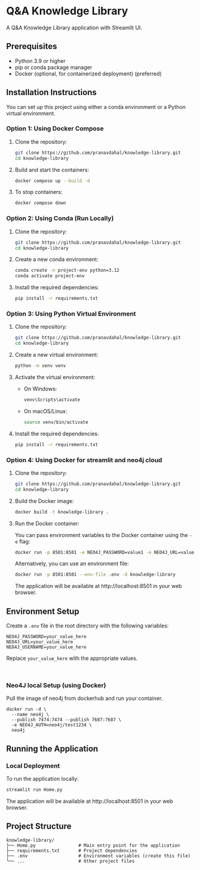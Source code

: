 # Q&A Knowledge Library

A Q&A Knowledge Library application with Streamlit UI.

## Prerequisites
- Python 3.9 or higher
- pip or conda package manager
- Docker (optional, for containerized deployment) (preferred)
## Installation Instructions

You can set up this project using either a conda environment or a Python virtual environment.

### Option 1: Using Docker Compose

1. Clone the repository:
   ```bash
   git clone https://github.com/pranavdahal/knowledge-library.git
   cd knowledge-library
   ```

2. Build and start the containers:
   ```bash
   docker compose up --build -d
   ```

3. To stop containers:
   ```bash
   docker compose down
   ```

### Option 2: Using Conda (Run Locally)

1. Clone the repository:
   ```bash
   git clone https://github.com/pranavdahal/knowledge-library.git
   cd knowledge-library
   ```

2. Create a new conda environment:
   ```bash
   conda create -n project-env python=3.12
   conda activate project-env
   ```

3. Install the required dependencies:
   ```bash
   pip install -r requirements.txt
   ```

### Option 3: Using Python Virtual Environment

1. Clone the repository:
   ```bash
   git clone https://github.com/pranavdahal/knowledge-library.git
   cd knowledge-library
   ```

2. Create a new virtual environment:
   ```bash
   python -m venv venv
   ```

3. Activate the virtual environment:
   - On Windows:
     ```bash
     venv\Scripts\activate
     ```
   - On macOS/Linux:
     ```bash
     source venv/bin/activate
     ```

4. Install the required dependencies:
   ```bash
   pip install -r requirements.txt
   ```

### Option 4: Using Docker for streamlit and neo4j cloud

1. Clone the repository:
   ```bash
   git clone https://github.com/pranavdahal/knowledge-library.git
   cd knowledge-library
   ```

2. Build the Docker image:
   ```bash
   docker build -t knowledge-library .
   ```

3. Run the Docker container:

   You can pass environment variables to the Docker container using the `-e` flag:

   ```bash
   docker run -p 8501:8501 -e NEO4J_PASSWORD=value1 -e NEO4J_URL=value2 -e NEO4J_USERNAME=value3 -d knowledge-library
   ```

   Alternatively, you can use an environment file:

   ```bash
   docker run -p 8501:8501 --env-file .env -d knowledge-library
   ```

   The application will be available at http://localhost:8501 in your web browser.

## Environment Setup

Create a `.env` file in the root directory with the following variables:

```
NEO4J_PASSWORD=your_value_here
NEO4J_URL=your_value_here
NEO4J_USERNAME=your_value_here
```

Replace `your_value_here` with the appropriate values.

<br>

### Neo4J local Setup (using Docker)
Pull the image of neo4j from dockerhub and run your container.
```
docker run -d \
  --name neo4j \
  --publish 7474:7474 --publish 7687:7687 \
  -e NEO4J_AUTH=neo4j/test1234 \
  neo4j
```

## Running the Application

### Local Deployment

To run the application locally:

```bash
streamlit run Home.py
```

The application will be available at http://localhost:8501 in your web browser.

## Project Structure

```
knowledge-library/
├── Home.py                # Main entry point for the application
├── requirements.txt       # Project dependencies
├── .env                   # Environment variables (create this file)
└── ...                    # Other project files
```
